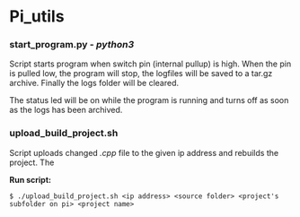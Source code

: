 # Pi_utils

### **start_program.py**  -  *python3*

Script starts program when switch pin (internal pullup) is high.
When the pin is pulled low, the program will stop, the logfiles will be saved to a tar.gz archive.
Finally the logs folder will be cleared.

The status led will be on while the program is running and turns off as soon as the logs has been archived.


### **upload_build_project.sh**

Script uploads changed *.cpp* file to the given ip address and rebuilds the project.
The 

**Run script:**

`$ ./upload_build_project.sh <ip address> <source folder> <project's subfolder on pi> <project name>`
